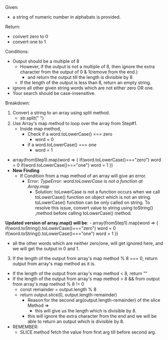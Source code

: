Given:

- a string of numeric number in alphabats is provided.

Return:

- convert zero to 0
- convert one to 1

Conditions:

- Output should be a multiple of 8
  - However, if the output is not a multiple of 8, then ignore the extra character from the output of 0 & 1(remove from the end.)
    - and return the output till the length is divisible by 8.
  - If the length of the output is less than 8, return an empty string.
- ignore all other given string words which are not either zero OR one.
- Your search should be case-insensitive.

Breakdown:

1. Convert a string to an array using split method.
   - str.split(" ")
2. Use Array's map method to loop over the array from Step#1.
   - Inside map method,
     - Check if a word.toLowerCase() === zero
       - word = 0
     - if a word.toLowerCase() === one
       - word = 1

- array(fromStep1).map(word => {
  if(word.toLowerCase()==="zero") word = 0
  if(word.toLowerCase()==="one") word = 1
  })
- **New Finding**
  - If Condition from a map method of an array will give an error.
    - Error: _TypeError: word.toLowerCase is not a function at Array.map_
      - Solution: toLowerCase is not a function occurs when we call toLowerCase() function on object which is not an string. toLowerCase() function can be only called on string. To resolve this issue, convert value to string using toString() ,method before calling toLowerCase() method.

**Updated version of array.map() will be**: - array(fromStep1).map(word => {
if(word.toString().toLowerCase()==="zero") word = 0
if(word.toString().toLowerCase()==="one") word = 1
})

- all the other words which are neither zero/one, will get ignored here, and we will get the output in 0 and 1.

3. If the length of the output from array's map method % 8 === 0, return output from array's map method as it is.

- If the length of the output from array's map method < 8, return ""
- If the length of the output from array's map method > 8 && from output from array's map method % 8 != 0
  - const remainder = output.length % 8
  - return output.slice(0, output.length-remainder)
    - Reason for the second arg(output.length-remainder) of the slice Method =>
      - this will give us the length which is divisible by 8.
    - this will ignore the extra character from the end and we will be able to return an output which is divisible by 8.
- REMEMBER:
  - SLICE method fetch the value from first arg till before second arg.

